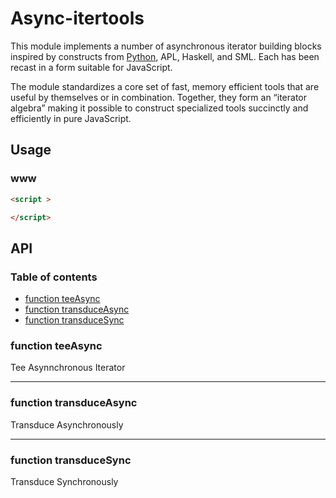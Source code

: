 # Async-itertools

This module implements a number of asynchronous iterator building blocks inspired by constructs from [Python](https://docs.python.org/3/library/itertools.html), APL, Haskell, and SML. Each has been recast in a form suitable for JavaScript.

The module standardizes a core set of fast, memory efficient tools that are useful by themselves or in combination. Together, they form an “iterator algebra” making it possible to construct specialized tools succinctly and efficiently in pure JavaScript.

## Usage

### www

```html
<script >

</script>
```



## API

### Table of contents

- [function teeAsync](#function-teeasync)
- [function transduceAsync](#function-transduceasync)
- [function transduceSync](#function-transducesync)

### function teeAsync

Tee Asynnchronous Iterator

* * *

### function transduceAsync

Transduce Asynchronously

* * *

### function transduceSync

Transduce Synchronously
